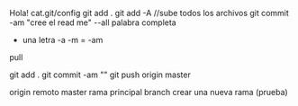 Hola!
cat.git/config
git add .
git add -A //sube todos los archivos
git commit -am "cree el read me"
--all palabra completa
- una letra
-a -m = -am 


pull 

git add .
git commit -am ""
git push origin master

origin remoto
master rama principal
branch crear una nueva rama (prueba)


